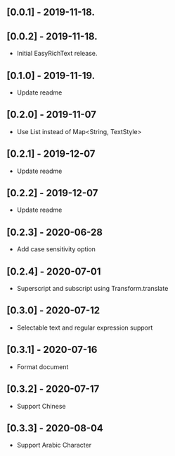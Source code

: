 ## [0.0.1] - 2019-11-18.
## [0.0.2] - 2019-11-18.
* Initial EasyRichText release.

## [0.1.0] - 2019-11-19.
* Update readme

## [0.2.0] - 2019-11-07
* Use List<EasyRichTextPattern> instead of Map<String, TextStyle>

## [0.2.1] - 2019-12-07
* Update readme

## [0.2.2] - 2019-12-07
* Update readme

## [0.2.3] - 2020-06-28
* Add case sensitivity option

## [0.2.4] - 2020-07-01
* Superscript and subscript using Transform.translate

## [0.3.0] - 2020-07-12
* Selectable text and regular expression support

## [0.3.1] - 2020-07-16
* Format document

## [0.3.2] - 2020-07-17
* Support Chinese

## [0.3.3] - 2020-08-04
* Support Arabic Character